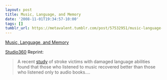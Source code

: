 ```yaml
---
layout: post
title: Music, Language, and Memory
date: '2008-11-01T19:34:57-10:00'
tags: []
tumblr_url: https://metavalent.tumblr.com/post/57532951/music-language-and-memory
---
```

[Music, Language, and Memory](http://metavalent.com/?p=953)  

[Studio360](http://studio360.org/episodes/2008/10/31) Reprint:

> A recent [study](http://brain.oxfordjournals.org/cgi/reprint/awn013v1) of stroke victims with damaged language abilities found that those who listened to music recovered better than those who listened only to audio books….

